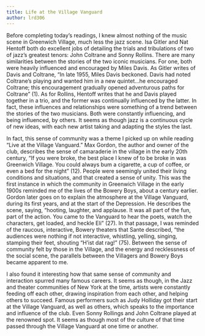 ```yaml
---
title: Life at the Village Vanguard
author: lrd306
---
```


Before completing today’s readings, I knew almost nothing of the music scene in Greenwich Village, much less the jazz scene. Isa Gitler and Nat Hentoff both do excellent jobs of detailing the trials and tribulations of two of jazz’s greatest tenors: John Coltrane and Sonny Rollins. There are many similarities between the stories of the two iconic musicians. For one, both were heavily influenced and encouraged by Miles Davis. As Gitler writes of Davis and Coltrane, “In late 1955, Miles Davis beckoned. Davis had noted Coltrane’s playing and wanted him in a new quintet…he encouraged Coltrane; this encouragement gradually opened adventurous paths for Coltrane” (1). As for Rollins, Hentoff writes that he and Davis played together in a trio, and the former was continually influenced by the latter. In fact, these influences and relationships were something of a trend between the stories of the two musicians. Both were constantly influencing, and being influenced, by others. It seems as though jazz is a continuous cycle of new ideas, with each new artist taking and adapting the styles the last.


In fact, this sense of community was a theme I picked up on while reading “Live at the Village Vanguard.” Max Gordon, the author and owner of the club, describes the sense of camaraderie in the village in the early 20th century, “If you were broke, the best place I knew of to be broke in was Greenwich Village. You could always bum a cigarette, a cup of coffee, or even a bed for the night” (12). People were seemingly united their living conditions and situations, and that created a sense of unity. This was the first instance in which the community in Greenwich Village in the early 1900s reminded me of the lives of the Bowery Boys, about a century earlier. Gordon later goes on to explain the atmosphere at the Village Vanguard, during its first years, and at the start of the Depression. He describes the scene, saying, “hooting, laughter, and applause. It was all part of the fun, part of the action. You came to the Vanguard to hear the poets, watch the characters, get loaded, and heckle Eli” (27). In that passage, I was reminded of the raucous, interactive, Bowery theaters that Sante described, “the audiences were nothing if not interactive, whistling, yelling, singing, stamping their feet, shouting “H’ist dat rag!” (75). Between the sense of community felt by those in the Village, and the energy and recklessness of the social scene, the parallels between the Villagers and Bowery Boys became apparent to me.


I also found it interesting how that same sense of community and interaction spurred many famous careers. It seems as though, in the Jazz and theater communities of New York at the time, artists were constantly feeding off each other, drawing inspiration from each other, and helping others to succeed. Famous performers such as Judy Holliday got their start at the Village Vanguard, as well as others, which speaks to the importance and influence of the club. Even Sonny Rollings and John Coltrane played at the renowned spot. It seems as though most of the culture of that time passed through the Village Vanguard at one time or another. 
